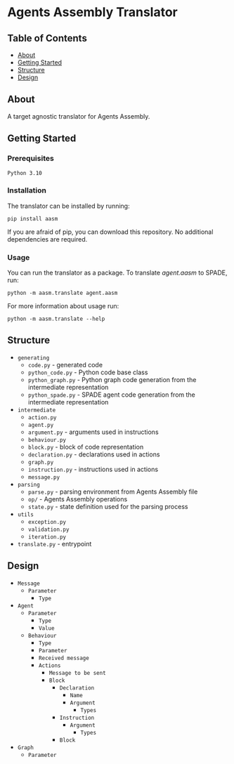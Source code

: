 # Agents Assembly Translator

## Table of Contents

- [About](#about)
- [Getting Started](#getting_started)
- [Structure](#structure)
- [Design](#Design)

## About <a name = "about"></a>

A target agnostic translator for Agents Assembly.

## Getting Started <a name = "getting_started"></a>

### Prerequisites

```
Python 3.10
```

### Installation
The translator can be installed by running:
```
pip install aasm
```
If you are afraid of pip, you can download this repository. No additional dependencies are required.

### Usage
You can run the translator as a package. To translate *agent.aasm* to SPADE, run:
```
python -m aasm.translate agent.aasm
```

For more information about usage run:
```
python -m aasm.translate --help
```

## Structure <a name = "structure"></a>

* `generating`
    * `code.py` - generated code
    * `python_code.py` - Python code base class
    * `python_graph.py` - Python graph code generation from the intermediate representation
    * `python_spade.py` - SPADE agent code generation from the intermediate representation
* `intermediate`
    * `action.py`
    * `agent.py`
    * `argument.py` - arguments used in instructions
    * `behaviour.py`
    * `block.py` - block of code representation
    * `declaration.py` - declarations used in actions
    * `graph.py`
    * `instruction.py` - instructions used in actions
    * `message.py`
* `parsing`
    * `parse.py` - parsing environment from Agents Assembly file
    * `op/` - Agents Assembly operations
    * `state.py` - state definition used for the parsing process
* `utils`
    * `exception.py`
    * `validation.py`
    * `iteration.py`
* `translate.py` - entrypoint

## Design <a name = "design"></a>
* `Message`
    * `Parameter`
        * `Type`
* `Agent`
    * `Parameter`
        * `Type`
        * `Value`
    * `Behaviour`
        * `Type`
        * `Parameter`
        * `Received message`
        * `Actions`
            * `Message to be sent`
            * `Block`
                * `Declaration`
                    * `Name`
                    * `Argument`
                        * `Types`
                * `Instruction`
                    * `Argument`
                        * `Types`
                * `Block`
* `Graph`
    * `Parameter`
